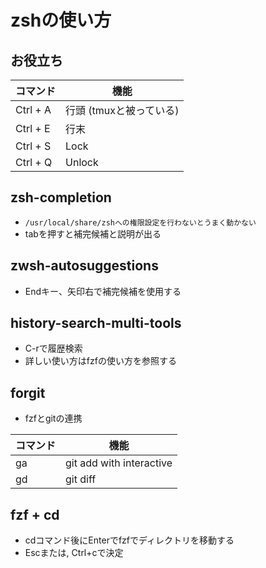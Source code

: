 # zshの使い方

## お役立ち

| コマンド | 機能                    |
| -------- | ----------------------- |
| Ctrl + A | 行頭 (tmuxと被っている) |
| Ctrl + E | 行末                    |
| Ctrl + S | Lock                    |
| Ctrl + Q | Unlock                  |

## zsh-completion

- `/usr/local/share/zshへの権限設定を行わないとうまく動かない`
- tabを押すと補完候補と説明が出る

## zwsh-autosuggestions

- Endキー、矢印右で補完候補を使用する

## history-search-multi-tools

- C-rで履歴検索
- 詳しい使い方はfzfの使い方を参照する

## forgit

- fzfとgitの連携

| コマンド | 機能                     |
| -------- | ------------------------ |
| ga       | git add with interactive |
| gd       | git diff                 |

## fzf + cd

- cdコマンド後にEnterでfzfでディレクトリを移動する
- Escまたは, Ctrl+cで決定
